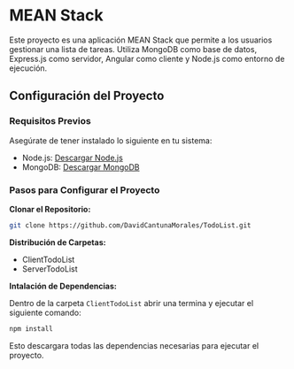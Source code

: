 # MEAN Stack

Este proyecto es una aplicación MEAN Stack que permite a los usuarios gestionar una lista de tareas. Utiliza MongoDB como base de datos, Express.js como servidor, Angular como cliente y Node.js como entorno de ejecución.

## Configuración del Proyecto

### Requisitos Previos
Asegúrate de tener instalado lo siguiente en tu sistema:

- Node.js: [Descargar Node.js](https://nodejs.org/)
- MongoDB: [Descargar MongoDB](https://www.mongodb.com/try/download/community)

### Pasos para Configurar el Proyecto

**Clonar el Repositorio:**
   ```bash
   git clone https://github.com/DavidCantunaMorales/TodoList.git
   ```
**Distribución de Carpetas:**
* ClientTodoList
* ServerTodoList

**Intalación de Dependencias:**  

Dentro de la carpeta ```ClientTodoList``` abrir una termina y ejecutar el siguiente comando:
   ```bash
   npm install
   ```
Esto descargara todas las dependencias necesarias para ejecutar el proyecto.

